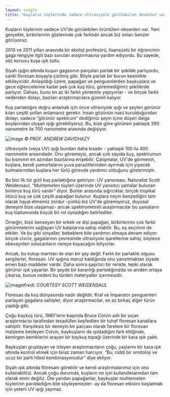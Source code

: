 ```yaml
---
layout: single
title: "Kuşların tüylerinde sadece ultraviyole görülebilen desenler var!"
---
```

Kuşların tüylerinin sadece UV'de görülebilen örüntüleri-desenleri var. Yani gerçekte, birbirlerinin gözlerinde çok farklıdır ancak biz onları benzer görüyoruz.

2010 ve 2011 yılları arasında bir ekoloji profesörü, lisansüstü bir öğrencinin gaga rengiyle ilgili bazı soruları araştırmasına yardım ediyordu. Bu sayede, söz konusu kuşa ışık tuttu.

Siyah ışığın altında kuşun gagasının parçaları parlak bir şekilde parlıyordu, sanki floresan boyayla çizilmiş gibi.
Böyle parlak bir burun kesinlikle etkileyicidir. Anlaşıldığı üzere, papağan ve penguenlerden baykuşlara ve gece eğlencelerine kadar pek çok kuş türü, göremediğimiz şekillerde parlıyor. Dahası, bunu en az iki farklı yöntemle yapıyorlar - ve birçok farklı nedenden dolayı, bazıları araştırmacılara gizemli kalıyor.

Kuş parlaklığını doğru anlamak için önce ultraviyole ışığı ve şeyleri görünür kılan çeşitli yolları anlamanız gerekir. İnsan gözünün nasıl kurulduğundan dolayı, sadece “görünür spektrum” dediğimiz şeyin içine düşen dalga boylarından oluşan ışığı görebiliyoruz. Bu, bize göre görünen yaklaşık 390 nanometre ile 700 nanometre arasında değişiyor. 

![image](https://assets.atlasobscura.com/article_images/54402/image.jpg)                                                                *© PROF. ANDREW DAVIDHAZY*

Ultraviyole (veya UV) ışığı bundan daha kısadır - yaklaşık 100 ila 400 nanometre arasındadır. Onu göremeyiz, ancak çok sayıda kuş, spektrumun bu kısmının en azından bazılarına erişebilir. Çalışmalar, UV'de görmenin, kuşlara, kendi yumurtalarını yuva parazitlerinden ayırmak için yiyecek bulmalarından kuşlara her türlü görevde yardımcı olduğunu göstermiştir.

Bu bizi ilk tür gizli kuş parlaklığına getiriyor: UV yansıması. Naturalist Scott Weidensaul, “Muhtemelen tüyleri üzerinde UV yansıtıcı yamalar bulunan binlerce kuş türü vardır” diyor. Bunlar arasında sığırcıklar, birçok tropikal ötücü kuş ve çok çeşitli papağan bulunur. Kuşlara neyin benzediğini tam olarak hayal etmemiz zordur -çünkü biz UV'de göremiyoruz, duyusal deneyim bize ulaşamaz- ancak spektrometreli araştırmacılar bu yamaların kuş toplumunda büyük bir rol oynadığını belirlediler.

Örneğin, bize benzeyen bir erkek ve dişi papağan, birbirlerinin çok farklı görünmelerini sağlayan UV kalıplarına sahip olabilir. Bu, eş seçimini de etkiler. Ve bu gibi sinyaller, bebeklere bile yardımcı olmaya devam ediyor: birçok civciv, gagalarının çevresinde ultraviyole işaretlerine sahip, böylece ebeveynleri solucanların nereye koyacağını biliyorlar.

Ancak, bu kutup martıları ile olan bir şey değil. Farklı bir parlaklık olgusu sergilerler, floresan. UV ışığına maruz kaldığında onu yansıtmaktan ziyade emen bazı maddeler vardır. Daha sonra şaşırtıcı bir renkte, tepki olarak görünür ışık yayarlar. Bir şeyde bir karanlığı parladığınızda ve aniden ortaya çıkarsa, bunun nedeni bu türden materyaller içermesidir.

![image](https://assets.atlasobscura.com/article_images/54400/image.jpg)*Kredi: COURTESY SCOTT WEIDENSAUL*

Floresan da kuş dünyasında nadir değildir. Kral ve İmparator penguenleri parlayan gagalara sahipler, diyor araştırmacılar, en az birkaç diğer türün yaptığı gibi.

Çoğu baykuş türü, 1980'lerin başında Bruce Colvin adlı bir sıçan araştırmacısı tarafından tesadüfen keşfedilen bir tuhaf floresan kanatlara sahiptir. Karşılıksız bir deneyin bir parçası olarak farelere bir floresan malzeme besleyen Colvin, baykuşların da ışıldadığını fark ettiğinde, kemirgen kemiklerini arayan bir baykuş topağı üzerinde bir kara ışık yaktı.

Baykuşları gruplayan ve izleyen araştırmacıların çoğu, yaşlarını bir kara ışık altında kontrol etmek için biraz zaman harcıyor. “Bu, ciddi bir ornitoloji ve ucuz bir parti hilesi kombinasyonudur” diye ekliyor.

Siyah ışık altında flöresanı görebilir ve kendi araştırmalarımız için onu kullanabiliriz. Ancak çoğu durumda, kuşların ne için kullandıklarından tam olarak emin değiliz. Öte yandan papağanlar, baykuşlar muhtemelen tüylerinin parıldadığını bile söyleyemezler- ay da floresan etkisini başlatmak için yeterli UV ışığı yaymaz.
